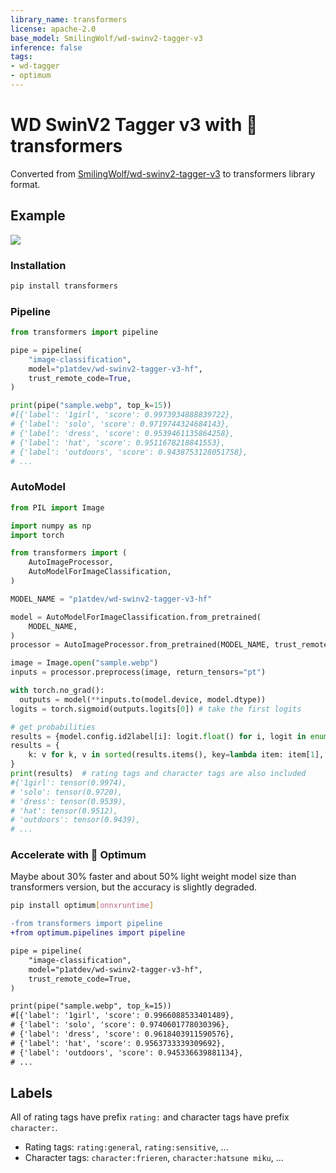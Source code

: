 ```yaml
---
library_name: transformers
license: apache-2.0
base_model: SmilingWolf/wd-swinv2-tagger-v3
inference: false
tags:
- wd-tagger
- optimum
---
```


# WD SwinV2 Tagger v3 with 🤗 transformers

Converted from [SmilingWolf/wd-swinv2-tagger-v3](https://huggingface.co/SmilingWolf/wd-swinv2-tagger-v3) to transformers library format.

## Example

[![](https://camo.githubusercontent.com/f5e0d0538a9c2972b5d413e0ace04cecd8efd828d133133933dfffec282a4e1b/68747470733a2f2f636f6c61622e72657365617263682e676f6f676c652e636f6d2f6173736574732f636f6c61622d62616467652e737667)](https://colab.research.google.com/gist/p1atdev/d420d9fcd5c8ea66d9e10918fc330741/wd-swinv2-tagger-v3-hf-pipe.ipynb)

### Installation

```bash
pip install transformers
```

### Pipeline

```py
from transformers import pipeline

pipe = pipeline(
    "image-classification",
    model="p1atdev/wd-swinv2-tagger-v3-hf",
    trust_remote_code=True,
)

print(pipe("sample.webp", top_k=15))
#[{'label': '1girl', 'score': 0.9973934888839722},
# {'label': 'solo', 'score': 0.9719744324684143},
# {'label': 'dress', 'score': 0.9539461135864258},
# {'label': 'hat', 'score': 0.9511678218841553},
# {'label': 'outdoors', 'score': 0.9438753128051758},
# ...
```


### AutoModel


```py
from PIL import Image

import numpy as np
import torch

from transformers import (
    AutoImageProcessor,
    AutoModelForImageClassification,
)

MODEL_NAME = "p1atdev/wd-swinv2-tagger-v3-hf"

model = AutoModelForImageClassification.from_pretrained(
    MODEL_NAME,
)
processor = AutoImageProcessor.from_pretrained(MODEL_NAME, trust_remote_code=True)

image = Image.open("sample.webp")
inputs = processor.preprocess(image, return_tensors="pt")

with torch.no_grad():
  outputs = model(**inputs.to(model.device, model.dtype))
logits = torch.sigmoid(outputs.logits[0]) # take the first logits

# get probabilities
results = {model.config.id2label[i]: logit.float() for i, logit in enumerate(logits)}
results = {
    k: v for k, v in sorted(results.items(), key=lambda item: item[1], reverse=True) if v > 0.35 # 35% threshold
}
print(results)  # rating tags and character tags are also included
#{'1girl': tensor(0.9974),
# 'solo': tensor(0.9720),
# 'dress': tensor(0.9539),
# 'hat': tensor(0.9512),
# 'outdoors': tensor(0.9439),
# ...
```

### Accelerate with 🤗 Optimum

Maybe about 30% faster and about 50% light weight model size than transformers version, but the accuracy is slightly degraded.

```bash
pip install optimum[onnxruntime] 
```

```diff
-from transformers import pipeline
+from optimum.pipelines import pipeline

pipe = pipeline(
    "image-classification",
    model="p1atdev/wd-swinv2-tagger-v3-hf",
    trust_remote_code=True,
)

print(pipe("sample.webp", top_k=15))
#[{'label': '1girl', 'score': 0.9966088533401489},
# {'label': 'solo', 'score': 0.9740601778030396},
# {'label': 'dress', 'score': 0.9618403911590576},
# {'label': 'hat', 'score': 0.9563733339309692},
# {'label': 'outdoors', 'score': 0.945336639881134},
# ...
```


## Labels

All of rating tags have prefix `rating:` and character tags have prefix `character:`.

- Rating tags: `rating:general`, `rating:sensitive`, ...
- Character tags: `character:frieren`, `character:hatsune miku`, ...